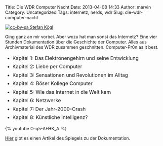 Title: Die WDR Computer Nacht
Date: 2013-04-08 14:33
Author: marvin
Category: Uncategorized
Tags: internetz, nerds, wdr
Slug: die-wdr-computer-nacht

[![cc-by-sa Stefan Kögl]({filename}/images/1024px-Zuse-Z-11.jpg)](https://commons.wikimedia.org/wiki/File:Zuse-Z-11.jpg)

Ging ganz an mir vorbei. Aber wozu hat man sonst das Internetz? Eine
vier Stunden Dokumentation über die Geschichte der Computer. Alles aus
Archivmaterial des WDR zusammen geschnitten. Computer-Pr0n as it best.

-   <span style="line-height: 1.714285714; font-size: 1rem;">Kapitel 1:
    Das Elektronengehirn und seine Entwicklung</span>
-   <span style="line-height: 1.714285714; font-size: 1rem;">Kapitel 2:
    Liebe per Computer</span>
-   <span style="line-height: 1.714285714; font-size: 1rem;">Kapitel 3:
    Sensationen und Revolutionen im Alltag</span>
-   <span style="line-height: 1.714285714; font-size: 1rem;">Kapitel 4:
    Böser Kollege Computer</span>
-   <span style="line-height: 1.714285714; font-size: 1rem;">Kapitel 5:
    Wie das Internet in die Welt kam</span>
-   <span style="line-height: 1.714285714; font-size: 1rem;">Kapitel 6:
    Netzwerke</span>
-   <span style="line-height: 1.714285714; font-size: 1rem;">Kapitel 7:
    Der Jahr-2000-Crash</span>
-   <span style="line-height: 1.714285714; font-size: 1rem;">Kapitel 8:
    Künstliche Intelligenz?</span>

{% youtube O-q5-AFHK_A %}

[Hier](http://www.spiegel.de/netzwelt/gadgets/tv-tipp-wdr-computernacht-zeigt-50-jahre-computergeschichte-a-892615.html)
gibt es einen Artikel des Spiegels zu der Dokumentation.


